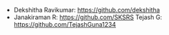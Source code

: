 * Dekshitha Ravikumar:  https://github.com/dekshitha
* Janakiraman R: https://github.com/SKSRS
Tejash G: https://github.com/TejashGuna1234